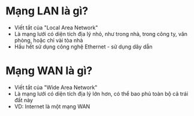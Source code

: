 # Mạng LAN là gì?
- Viết tắt của "Local Area Network"
- Là mạng lưới có diện tích địa lý nhỏ, như trong nhà, trong công ty, văn phòng, hoặc chỉ vài tòa nhà
- Hầu hết sử dụng công nghệ Ethernet - sử dụng dây dẫn

# Mạng WAN là gì?
- Viết tắt của "Wide Area Network"
- Là mạng lưới có diện tích địa lý lớn hơn, có thể bao phủ toàn bộ cả trái đất này
- VD: Internet là một mạng WAN